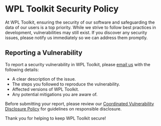 # WPL Toolkit Security Policy

At WPL Toolkit, ensuring the security of our software and safeguarding the data of our users is a top priority. While we strive to follow best practices in development, vulnerabilities may still exist. If you discover any security issues, please notify us immediately so we can address them promptly.

## Reporting a Vulnerability

To report a security vulnerability in WPL Toolkit, please [email us](mailto:security@wpl-toolkit.com) with the following details:
- A clear description of the issue.
- The steps you followed to reproduce the vulnerability.
- Affected versions of WPL Toolkit.
- Any potential mitigations you are aware of.

Before submitting your report, please review our [Coordinated Vulnerability Disclosure Policy](https://docs.wpl-toolkit.com/security) for guidelines on responsible disclosure.

Thank you for helping to keep WPL Toolkit secure!
